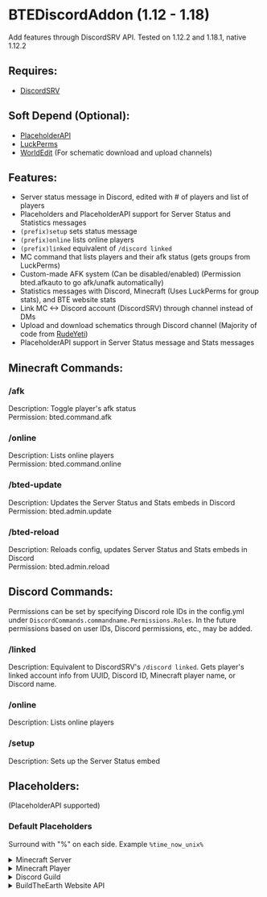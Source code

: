 # BTEDiscordAddon (1.12 - 1.18)
Add features through DiscordSRV API. Tested on 1.12.2 and 1.18.1, native 1.12.2

## Requires:
- [DiscordSRV](https://www.spigotmc.org/resources/discordsrv.18494/)

## Soft Depend (Optional):
- [PlaceholderAPI](https://www.spigotmc.org/resources/placeholderapi.6245/)
- [LuckPerms](https://luckperms.net/)
- [WorldEdit](https://dev.bukkit.org/projects/worldedit) (For schematic download and upload channels)

## Features:
- Server status message in Discord, edited with # of players and list of players
- Placeholders and PlaceholderAPI support for Server Status and Statistics messages
- `(prefix)setup` sets status message
- `(prefix)online` lists online players
- `(prefix)linked` equivalent of `/discord linked`
- MC command that lists players and their afk status (gets groups from LuckPerms)
- Custom-made AFK system (Can be disabled/enabled) (Permission bted.afkauto to go afk/unafk automatically)
- Statistics messages with Discord, Minecraft (Uses LuckPerms for group stats), and BTE website stats
- Link MC <-> Discord account (DiscordSRV) through channel instead of DMs
- Upload and download schematics through Discord channel (Majority of code from [RudeYeti](https://github.com/RudeYeti))
- PlaceholderAPI support in Server Status message and Stats messages

## Minecraft Commands:
### /afk
Description: Toggle player's afk status  
Permission: bted.command.afk
### /online
Description: Lists online players  
Permission: bted.command.online
### /bted-update
Description: Updates the Server Status and Stats embeds in Discord  
Permission: bted.admin.update
### /bted-reload
Description: Reloads config, updates Server Status and Stats embeds in Discord  
Permission: bted.admin.reload

## Discord Commands:
Permissions can be set by specifying Discord role IDs in the config.yml under `DiscordCommands.commandname.Permissions.Roles`. In the future permissions based on user IDs, Discord permissions, etc., may be added.
### /linked
Description: Equivalent to DiscordSRV's `/discord linked`. Gets player's linked account info from UUID, Discord ID, Minecraft player name, or Discord name.
### /online
Description: Lists online players
### /setup
Description: Sets up the Server Status embed

## Placeholders:
(PlaceholderAPI supported)

### Default Placeholders
Surround with "%" on each side. Example `%time_now_unix%`
<details>
    <summary>Minecraft Server</summary>

    bted_time_now_unix
    bted_unique_players_joined
    bted_linked_players
    bted_memory
    bted_uptime
</details>
<details>
    <summary>Minecraft Player</summary>

    bted_player_name
    bted_player_name_escape_markdown
    bted_player_name_display
    bted_player_UUID
    bted_player_afk_status

    (Below requires player to have Discord account linked)
    bted_player_discord_id
    bted_player_discord_name
    bted_player_discord_tag
    bted_player_discord_creation_unix
    bted_player_discord_creation_date
    bted_player_discord_join_unix
    bted_player_discord_join_date
    bted_player_discord_boost_unix
    bted_player_discord_boost_date
    bted_player_discord_mention
    bted_player_discord_name_effective
    bted_player_discord_nickname
    bted_player_discord_status
    bted_player_discord_game_name
    bted_player_discord_game_url
    bted_player_discord_role_id
    bted_player_discord_role_name
    bted_player_discord_role_mention
    bted_player_discord_role_color_hex
</details>
<details>
    <summary>Discord Guild</summary>

    bted_guild_name
    bted_guild_id
    bted_guild_decription
    bted_guild_creation_unix
    bted_guild_creation_date
    bted_guild_banner_id
    bted_guild_banner_url
    bted_guild_icon_id
    bted_guild_icon_url
    bted_guild_splash_id
    bted_guild_splash_url
    bted_guild_region_name
    bted_guild_region_emoji
    bted_guild_region_key
    bted_guild_vanity_code
    bted_guild_members
    bted_guild_member_max
    bted_guild_categories
    bted_guild_channel_voice
    bted_guild_channel_text
    bted_guild_channel_store
    bted_guild_channels
    bted_guild_roles
    bted_guild_emotes
    bted_guild_emote_max
    bted_guild_boosts
    bted_guild_boosters

    bted_guild_owner_id
    bted_guild_owner_name
    bted_guild_owner_tag
    bted_guild_owner_creation_unix
    bted_guild_owner_cration_date
    bted_guild_owner_join_unix
    bted_guild_owner_join_date
    bted_guild_owner_boost_unix
    bted_guild_owner_boost_date
    bted_guild_owner_mention
    bted_guild_owner_name_effective
    bted_guild_owner_nickname
    bted_guild_owner_status
    bted_guild_owner_game_name
    bted_guild_owner_game_url
</details>
<details>
    <summary>BuildTheEarth Website API</summary>

    bted_website_locations_total

    (Below require an API key: https://github.com/BuildTheEarth/build-team-api)
    bted_website_locations_team
    bted_website_applications_pending
    bted_website_members
    bted_website_leaders
    bted_website_co-leaders
    bted_website_reviewers
    bted_website_builders
    bted_website_leader_list
    bted_website_co-leader_list
    bted_website_reviewr_list
    bted_website_builder_list
    bted_website_member_list
</details>
